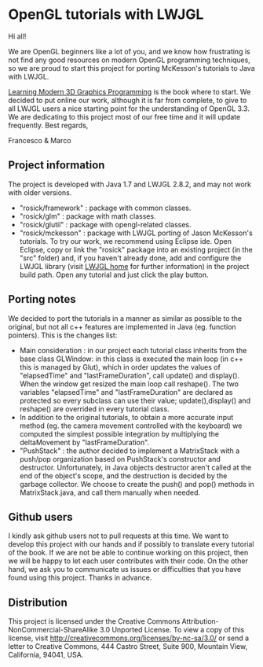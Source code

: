 OpenGL tutorials with LWJGL
=================
Hi all!

We are OpenGL beginners like a lot of you, and we know how frustrating is not find any good resources on modern OpenGL programming techniques, so
we are proud to start this project for porting McKesson's tutorials to Java with LWJGL.

[Learning Modern 3D Graphics Programming](http://www.arcsynthesis.org/gltut/index.html) is the book where to start. 
We decided to put online our work, although it is far from complete, to give to all LWJGL users a nice starting point for the understanding of OpenGL 3.3.
We are dedicating to this project most of our free time and it will update frequently.
Best regards,

Francesco & Marco



Project information
-------------------
The project is developed with Java 1.7 and LWJGL 2.8.2, and may not work with older versions.
* "rosick/framework" : package with common classes.
* "rosick/glm"       : package with math classes.
* "rosick/glutil"    : package with opengl-related classes.
* "rosick/mckesson"  : package with LWJGL porting of Jason McKesson's tutorials.
To try our work, we recommend using Eclipse ide. Open Eclipse, copy or link the "rosick" package into an existing project (in the "src" folder) and, if you haven't already done, 
add and configure the LWJGL library (visit [LWJGL home](http://www.lwjgl.org/) for further information) in the project build path. Open any tutorial and just click the play button.



Porting notes
-------------
We decided to port the tutorials in a manner as similar as possible to the original, but not all c++ features are implemented in Java (eg. function pointers). 
This is the changes list:

* Main consideration : in our project each tutorial class inherits from the base class GLWindow: in this class is executed the main loop (in c++ this is managed by Glut), 
which in order updates the values of "elapsedTime" and "lastFrameDuration", call update() and display(). When the window get resized the main loop call reshape().
The two variables "elapsedTime" and "lastFrameDuration" are declared as protected so every subclass can use their value; update(),display() and reshape() are 
overrided in every tutorial class.
* In addition to the original tutorials, to obtain a more accurate input method (eg. the camera movement controlled with the keyboard) we computed the simplest 
possible integration by multiplying the deltaMovement by "lastFrameDuration".
* "PushStack" : the author decided to implement a MatrixStack with a push/pop organization based on PushStack's constructor and destructor. 
Unfortunately, in Java objects destructor aren't called at the end of the object's scope, and the destruction is decided by the garbage collector.
We choose to create the push() and pop() methods in MatrixStack.java, and call them manually when needed.


Github users
------------

I kindly ask github users not to pull requests at this time.
We want to develop this project with our hands and if possibly to translate every tutorial of the book.
If we are not be able to continue working on this project, then we will be happy to let each user contributes with their code.
On the other hand, we ask you to communicate us issues or difficulties that you have found using this project.
Thanks in advance.



Distribution
------------

This project is licensed under the Creative Commons Attribution-NonCommercial-ShareAlike 3.0 Unported License. 
To view a copy of this license, visit http://creativecommons.org/licenses/by-nc-sa/3.0/ 
or send a letter to Creative Commons, 444 Castro Street, Suite 900, Mountain View, California, 94041, USA.